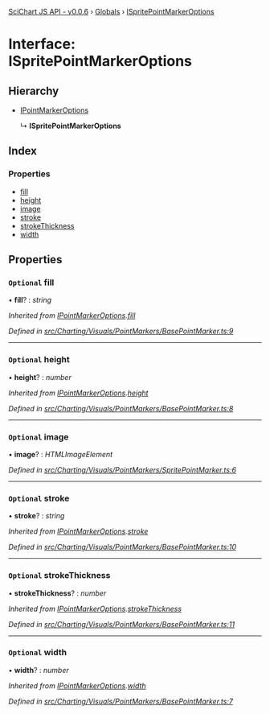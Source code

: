 [SciChart JS API - v0.0.6](../README.md) › [Globals](../globals.md) › [ISpritePointMarkerOptions](ispritepointmarkeroptions.md)

# Interface: ISpritePointMarkerOptions

## Hierarchy

* [IPointMarkerOptions](ipointmarkeroptions.md)

  ↳ **ISpritePointMarkerOptions**

## Index

### Properties

* [fill](ispritepointmarkeroptions.md#optional-fill)
* [height](ispritepointmarkeroptions.md#optional-height)
* [image](ispritepointmarkeroptions.md#optional-image)
* [stroke](ispritepointmarkeroptions.md#optional-stroke)
* [strokeThickness](ispritepointmarkeroptions.md#optional-strokethickness)
* [width](ispritepointmarkeroptions.md#optional-width)

## Properties

### `Optional` fill

• **fill**? : *string*

*Inherited from [IPointMarkerOptions](ipointmarkeroptions.md).[fill](ipointmarkeroptions.md#optional-fill)*

*Defined in [src/Charting/Visuals/PointMarkers/BasePointMarker.ts:9](https://github.com/ABTSoftware/SciChart.Dev/blob/34ff3115c2/Web/src/SciChart/src/Charting/Visuals/PointMarkers/BasePointMarker.ts#L9)*

___

### `Optional` height

• **height**? : *number*

*Inherited from [IPointMarkerOptions](ipointmarkeroptions.md).[height](ipointmarkeroptions.md#optional-height)*

*Defined in [src/Charting/Visuals/PointMarkers/BasePointMarker.ts:8](https://github.com/ABTSoftware/SciChart.Dev/blob/34ff3115c2/Web/src/SciChart/src/Charting/Visuals/PointMarkers/BasePointMarker.ts#L8)*

___

### `Optional` image

• **image**? : *HTMLImageElement*

*Defined in [src/Charting/Visuals/PointMarkers/SpritePointMarker.ts:6](https://github.com/ABTSoftware/SciChart.Dev/blob/34ff3115c2/Web/src/SciChart/src/Charting/Visuals/PointMarkers/SpritePointMarker.ts#L6)*

___

### `Optional` stroke

• **stroke**? : *string*

*Inherited from [IPointMarkerOptions](ipointmarkeroptions.md).[stroke](ipointmarkeroptions.md#optional-stroke)*

*Defined in [src/Charting/Visuals/PointMarkers/BasePointMarker.ts:10](https://github.com/ABTSoftware/SciChart.Dev/blob/34ff3115c2/Web/src/SciChart/src/Charting/Visuals/PointMarkers/BasePointMarker.ts#L10)*

___

### `Optional` strokeThickness

• **strokeThickness**? : *number*

*Inherited from [IPointMarkerOptions](ipointmarkeroptions.md).[strokeThickness](ipointmarkeroptions.md#optional-strokethickness)*

*Defined in [src/Charting/Visuals/PointMarkers/BasePointMarker.ts:11](https://github.com/ABTSoftware/SciChart.Dev/blob/34ff3115c2/Web/src/SciChart/src/Charting/Visuals/PointMarkers/BasePointMarker.ts#L11)*

___

### `Optional` width

• **width**? : *number*

*Inherited from [IPointMarkerOptions](ipointmarkeroptions.md).[width](ipointmarkeroptions.md#optional-width)*

*Defined in [src/Charting/Visuals/PointMarkers/BasePointMarker.ts:7](https://github.com/ABTSoftware/SciChart.Dev/blob/34ff3115c2/Web/src/SciChart/src/Charting/Visuals/PointMarkers/BasePointMarker.ts#L7)*
